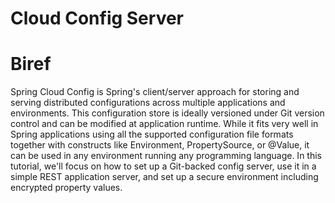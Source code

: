 # Cloud Config Server

# Biref
Spring Cloud Config is Spring's client/server approach for storing and serving distributed configurations across multiple applications and environments.
This configuration store is ideally versioned under Git version control and can be modified at application runtime.
While it fits very well in Spring applications using all the supported configuration file formats together with constructs like Environment, 
PropertySource, or @Value, it can be used in any environment running any programming language.
In this tutorial, we'll focus on how to set up a Git-backed config server, 
use it in a simple REST application server, and set up a secure environment including encrypted property values.
